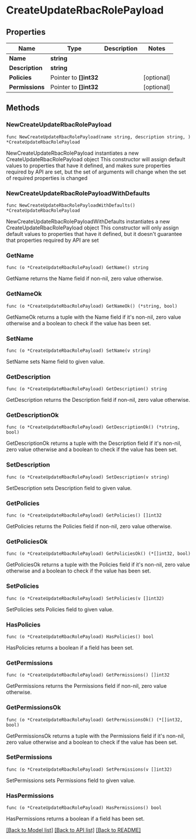 # CreateUpdateRbacRolePayload

## Properties

Name | Type | Description | Notes
------------ | ------------- | ------------- | -------------
**Name** | **string** |  | 
**Description** | **string** |  | 
**Policies** | Pointer to **[]int32** |  | [optional] 
**Permissions** | Pointer to **[]int32** |  | [optional] 

## Methods

### NewCreateUpdateRbacRolePayload

`func NewCreateUpdateRbacRolePayload(name string, description string, ) *CreateUpdateRbacRolePayload`

NewCreateUpdateRbacRolePayload instantiates a new CreateUpdateRbacRolePayload object
This constructor will assign default values to properties that have it defined,
and makes sure properties required by API are set, but the set of arguments
will change when the set of required properties is changed

### NewCreateUpdateRbacRolePayloadWithDefaults

`func NewCreateUpdateRbacRolePayloadWithDefaults() *CreateUpdateRbacRolePayload`

NewCreateUpdateRbacRolePayloadWithDefaults instantiates a new CreateUpdateRbacRolePayload object
This constructor will only assign default values to properties that have it defined,
but it doesn't guarantee that properties required by API are set

### GetName

`func (o *CreateUpdateRbacRolePayload) GetName() string`

GetName returns the Name field if non-nil, zero value otherwise.

### GetNameOk

`func (o *CreateUpdateRbacRolePayload) GetNameOk() (*string, bool)`

GetNameOk returns a tuple with the Name field if it's non-nil, zero value otherwise
and a boolean to check if the value has been set.

### SetName

`func (o *CreateUpdateRbacRolePayload) SetName(v string)`

SetName sets Name field to given value.


### GetDescription

`func (o *CreateUpdateRbacRolePayload) GetDescription() string`

GetDescription returns the Description field if non-nil, zero value otherwise.

### GetDescriptionOk

`func (o *CreateUpdateRbacRolePayload) GetDescriptionOk() (*string, bool)`

GetDescriptionOk returns a tuple with the Description field if it's non-nil, zero value otherwise
and a boolean to check if the value has been set.

### SetDescription

`func (o *CreateUpdateRbacRolePayload) SetDescription(v string)`

SetDescription sets Description field to given value.


### GetPolicies

`func (o *CreateUpdateRbacRolePayload) GetPolicies() []int32`

GetPolicies returns the Policies field if non-nil, zero value otherwise.

### GetPoliciesOk

`func (o *CreateUpdateRbacRolePayload) GetPoliciesOk() (*[]int32, bool)`

GetPoliciesOk returns a tuple with the Policies field if it's non-nil, zero value otherwise
and a boolean to check if the value has been set.

### SetPolicies

`func (o *CreateUpdateRbacRolePayload) SetPolicies(v []int32)`

SetPolicies sets Policies field to given value.

### HasPolicies

`func (o *CreateUpdateRbacRolePayload) HasPolicies() bool`

HasPolicies returns a boolean if a field has been set.

### GetPermissions

`func (o *CreateUpdateRbacRolePayload) GetPermissions() []int32`

GetPermissions returns the Permissions field if non-nil, zero value otherwise.

### GetPermissionsOk

`func (o *CreateUpdateRbacRolePayload) GetPermissionsOk() (*[]int32, bool)`

GetPermissionsOk returns a tuple with the Permissions field if it's non-nil, zero value otherwise
and a boolean to check if the value has been set.

### SetPermissions

`func (o *CreateUpdateRbacRolePayload) SetPermissions(v []int32)`

SetPermissions sets Permissions field to given value.

### HasPermissions

`func (o *CreateUpdateRbacRolePayload) HasPermissions() bool`

HasPermissions returns a boolean if a field has been set.


[[Back to Model list]](../README.md#documentation-for-models) [[Back to API list]](../README.md#documentation-for-api-endpoints) [[Back to README]](../README.md)


